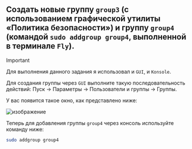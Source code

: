## Создать новые группу `group3` (с использованием графической утилиты «Политика безопасности») и группу `group4` (командой `sudo addgroup group4`, выполненной в терминале `Fly`).

> [!IMPORTANT]
> Для выполнения данного задания я использовал и `GUI`, и `Konsole`.

Для создания группы через `GUI` выполните такую последовательность действий: Пуск -> Параметры -> Пользователи и группы -> Группы. 

У вас появится такое окно, как представлено ниже: 

![изображение](https://github.com/user-attachments/assets/1bae75a8-98b8-45ef-8292-17d96e14fe4a)

Теперь для добавления группы `group4` через консоль используйте команду ниже:

```bash
sudo addgroup group4
```
